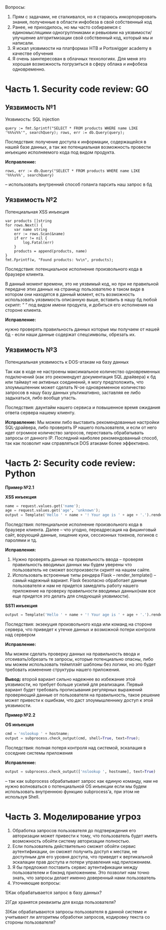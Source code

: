 Вопросы: 
1.	Прям с задачами, не сталкивался, но я стараюсь инкорпорировать знания, полученные в области инфобеза в свой собственный код
2.	Ранее, не приходилось, но мы часто собираемся с единомыслящими одногруппниками и ревьювим на уязвимости/улучшение алгоритмизации свой собственный код, который мы и написали.
3.	Я искал уязвимости на платформах HTB и Portswigger academy в качестве обучения
4.	Я очень заинтересован в облачных технологиях. Для меня это хорошая возможность погрузиться в сферу облака и инфобеза одновременно.

# Часть 1. Security code review: GO


## Уязвимость №1

Уязвимость: SQL injection
```golang 
query := fmt.Sprintf("SELECT * FROM products WHERE name LIKE '%%%s%%'", searchQuery); rows, err := db.Query(query);
```
   

Последствия: получение доступа к информации, содержащейся в нашей базе данных, а так же потенциальная возможность провести инъекцию исполняемого кода под видом продукта.

**Исправление:** 
```golang
rows, err := db.Query("SELECT * FROM products WHERE name LIKE '%%%s%%', searchQuery) 
```
– использовать внутренний способ голанга парсить наш запрос в бд


## Уязвимость №2
  
Потенциальная XSS инъекция
```golang
var products []string
for rows.Next() {
    var name string
    err := rows.Scan(&name)
    if err != nil {
        log.Fatal(err)
    }
    products = append(products, name)
}
fmt.Fprintf(w, "Found products: %v\n", products);
```
Последствия: потенциальное исполнение произвольного кода в браузере клиента.

В данный момент времени, это не уязвимый код, но при не правильной передаче этих данных на страницу пользователю в таком виде в котором они находятся в данный момент, есть возможность использовать уязвимость описанную выше, вставить в нашу бд любой скрипт: “<script>alert(“hello”)</script> “ под видом имени продукта, и добиться его исполнения на стороне клиента.

**Исправление:** 

нужно проверять правильность данных которые мы получаем от нашей бд - если наши данные содержат спецсимволы, обрезать их.

## Уязвимость №3

Потенциальная уязвимость к DOS-атакам на базу данных

Так как в коде не настроены максимальное количество одновременных подключений (как это рекомендует документация SQL драйвера) к бд или таймаут не активных соединений, я могу предположить, что злоумышленник может сделать N-ое одновременное количество запросов в нашу базу данных ультимативно, заставляя ее либо задыхаться, либо вообще упасть.

Последствия: даунтайм нашего сервиса и повышенное время ожидания ответа сервера нашему клиенту.

**Исправление:** 
Мы можем либо выставить рекомендованные настройки SQL-драйвера, либо проверять IP нашего пользователя, и если от него идет огромное количество запросов, переставать обрабатывать запросы от данного IP. Последний наиболее рекомендованный способ, так как позволит нам справляться DOS атаками более эффективно.


# Часть 2: Security code review: Python


**Пример №2.1**

**XSS инъекция** 
```python
name = request.values.get('name');
age = request.values.get('age', 'unknown');
output = Template('Hello ' + name + '! Your age is ' + age + '.').render();
```
Последствия: потенциальное исполнение произвольного кода в браузере клиента. Далее – что угодно, переадресация на фишинговый сайт, ворующий данные, хищение куки, сессионных токенов, логинов с паролями и тд.

**Исправления:**

1) Нужно проверять данные на правильность ввода – проверяя правильность вводимых данных мы будем уверены что пользователь не сможет воспроизвести скрипт на нашем сайте.
2) Использовать встроенные типы рендера Flask – render_template() – самый надежный вариант. Flask безопасно обработает данные пользователя и нам не придется замедлять работу нашего приложение на проверку правильности
вводимых данных(нам все еще придется это делать для следующей уязвимости).




**SSTI инъекция**
```python
output = Template('Hello ' + name + '! Your age is ' + age + '.').render() – так если payload “{{7*7}}”, результатом будет 49
```
Последствия: экзекуция произвольного кода или команд на стороне сервера, что приведет к утечке данных и возможной потери контроля над сервером

**Исправление:**

Мы можем сделать проверку данных на правильность ввода и отсеивать/обрезать те запросы, которые потенциально опасны, либо мы можем использовать теймплэйт шаблоны без логики, но это будет требовать изменение структуры нашего приложения. 

**Вывод:** второй вариант сильно надежнее во избежание этой уязвимости, но требует больше усилий для реализации. Первый вариант будет требовать прописывания регулярных выражений проверяющий данные от пользователя на правильность, такое решение может привести к ошибкам, что даст злоумышленнику доступ к этой уязвимости.



**Пример №2.2**


**OS инъекция**
```python
cmd = 'nslookup ' + hostname;
output = subprocess.check_output(cmd, shell=True, text=True);
```
Последствия: полная потеря контроля над системой, эскалация в соседние системы приложения

**Исправление:** 
```python
output = subprocess.check_output(['nslookup ', hostname], text=True)
```
– так как subprocess обрабатывает запрос как единую команду, нам не нужно волноваться о потенциальной OS инъекции если мы будем использовать внутреннюю функцию subprocess’а, при этом не используя Shell.


# Часть 3. Моделирование угроз


1. Обработка запросов пользователя до подтверждения его авторизации может привести к тому, что пользователь будет иметь возможность обойти систему авторизации полностью. 
2. Если пользователь действительно сможет обойти сервис аутентификации, он сможет получить доступ к местам, не доступным для его уровня доступа, что приведет к вертикальной эскалации прав доступа и потери управления над приложением.
3. Я бы предложил поставить сервис аутентификации между пользователем и бэкэнд приложением. Это позволит нам точно знать, что запросы делает именно доверенный нами пользователь
4. Уточняющие вопросы:

1)Как обрабатывается запрос в базу данных?
   
2)Где хранятся реквизиты для входа пользователя?

3)Как обрабатываются запросы пользователя в данной системе и учитывают ли алгоритмы обработки запросов, кодировку текста со стороны пользователя?
